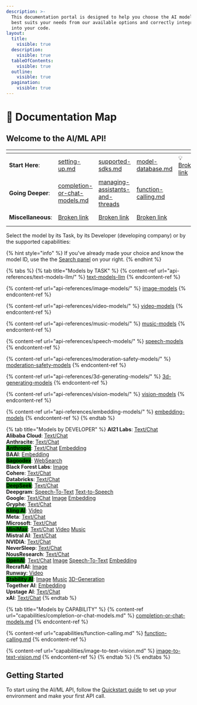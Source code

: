 ```yaml
---
description: >-
  This documentation portal is designed to help you choose the AI model that
  best suits your needs from our available options and correctly integrate it
  into your code.
layout:
  title:
    visible: true
  description:
    visible: true
  tableOfContents:
    visible: true
  outline:
    visible: true
  pagination:
    visible: true
---
```


# 🧭 Documentation Map

## Welcome to the AI/ML API!

<table data-view="cards"><thead><tr><th></th><th data-type="content-ref"></th><th data-type="content-ref"></th><th data-type="content-ref"></th><th></th><th data-hidden data-type="files"></th><th data-hidden data-card-cover data-type="files"></th></tr></thead><tbody><tr><td><strong>Start Here</strong>:</td><td><a href="quickstart/setting-up.md">setting-up.md</a></td><td><a href="quickstart/supported-sdks.md">supported-sdks.md</a></td><td><a href="api-references/model-database/model-database.md">model-database.md</a></td><td><span data-gb-custom-inline data-tag="emoji" data-code="1f4a1">💡</span><a data-mention href="broken-reference">Broken link</a></td><td><a href=".gitbook/assets/kit.png">kit.png</a></td><td><a href=".gitbook/assets/Group 39481.png">Group 39481.png</a></td></tr><tr><td><strong>Going Deeper</strong>:</td><td><a href="capabilities/completion-or-chat-models.md">completion-or-chat-models.md</a></td><td><a href="capabilities/managing-assistants-and-threads/">managing-assistants-and-threads</a></td><td><a href="capabilities/function-calling.md">function-calling.md</a></td><td></td><td><a href=".gitbook/assets/Code.png">Code.png</a></td><td><a href=".gitbook/assets/Group 39482.png">Group 39482.png</a></td></tr><tr><td><strong>Miscellaneous</strong>:</td><td><a href="broken-reference">Broken link</a></td><td><a href="broken-reference">Broken link</a></td><td><a href="broken-reference">Broken link</a></td><td></td><td><a href=".gitbook/assets/Link.png">Link.png</a></td><td><a href=".gitbook/assets/Group 39483.png">Group 39483.png</a></td></tr></tbody></table>

Select the model by its Task, by its Developer (developing company) or by the supported capabilities:

{% hint style="info" %}
If you've already made your choice and know the model ID, use the the [Search panel](https://docs.aimlapi.com/?q=) on your right.
{% endhint %}

{% tabs %}
{% tab title="Models by TASK" %}
{% content-ref url="api-references/text-models-llm/" %}
[text-models-llm](api-references/text-models-llm/)
{% endcontent-ref %}

{% content-ref url="api-references/image-models/" %}
[image-models](api-references/image-models/)
{% endcontent-ref %}

{% content-ref url="api-references/video-models/" %}
[video-models](api-references/video-models/)
{% endcontent-ref %}

{% content-ref url="api-references/music-models/" %}
[music-models](api-references/music-models/)
{% endcontent-ref %}

{% content-ref url="api-references/speech-models/" %}
[speech-models](api-references/speech-models/)
{% endcontent-ref %}

{% content-ref url="api-references/moderation-safety-models/" %}
[moderation-safety-models](api-references/moderation-safety-models/)
{% endcontent-ref %}

{% content-ref url="api-references/3d-generating-models/" %}
[3d-generating-models](api-references/3d-generating-models/)
{% endcontent-ref %}

{% content-ref url="api-references/vision-models/" %}
[vision-models](api-references/vision-models/)
{% endcontent-ref %}

{% content-ref url="api-references/embedding-models/" %}
[embedding-models](api-references/embedding-models/)
{% endcontent-ref %}
{% endtab %}

{% tab title="Models by DEVELOPER" %}
**AI21 Labs**: [Text/Chat](api-references/text-models-llm/AI21-Labs/)\
**Alibaba Cloud**: [Text/Chat](api-references/text-models-llm/Alibaba-Cloud/)\
**Anthracite**: [Text/Chat](api-references/text-models-llm/Anthracite/)\
<mark style="background-color:green;">**Anthropic**</mark>: [Text/Chat](api-references/text-models-llm/Anthropic/) [Embedding](api-references/embedding-models/Anthropic/)\
**BAAI**: [Embedding](api-references/embedding-models/BAAI/)\
<mark style="background-color:green;">**Bagoodex**</mark>: [WebSearch](broken-reference)\
**Black Forest Labs**: [Image](api-references/image-models/Black-Forest-Labs/)\
**Cohere**: [Text/Chat](api-references/text-models-llm/Cohere/)\
**Databricks**: [Text/Chat](api-references/text-models-llm/Databricks/)\
<mark style="background-color:green;">**DeepSeek**</mark>: [Text/Chat](api-references/text-models-llm/DeepSeek/)\
**Deepgram**: [Speech-To-Text](api-references/speech-voice-models/stt/Deepgram/) [Text-to-Speech](api-references/speech-voice-models/tts/Deepgram/)\
**Google**: [Text/Chat](api-references/text-models-llm/Google/) [Image](api-references/image-models/Google/) [Embedding](api-references/embedding-models/Google/)\
**Gryphe**: [Text/Chat](api-references/text-models-llm/Gryphe/)\
<mark style="background-color:green;">**Kling AI**</mark>: [Video](api-references/video-models/Kling-AI/)\
**Meta**: [Text/Chat](api-references/text-models-llm/Meta/)\
**Microsoft**: [Text/Chat](api-references/text-models-llm/Microsoft/)\
<mark style="background-color:green;">**MiniMax**</mark>: [Text/Chat](api-references/text-models-llm/MiniMax/) [Video](api-references/video-models/MiniMax/) [Music](api-references/music-models/MiniMax/)\
**Mistral AI**: [Text/Chat](api-references/text-models-llm/Mistral-AI/)\
**NVIDIA**: [Text/Chat](api-references/text-models-llm/NVIDIA/)\
**NeverSleep**: [Text/Chat](api-references/text-models-llm/NeverSleep/)\
**NousResearch**: [Text/Chat](api-references/text-models-llm/NousResearch/)\
<mark style="background-color:green;">**OpenAI**</mark>: [Text/Chat](api-references/text-models-llm/OpenAI/) [Image](api-references/image-models/OpenAI/) [Speech-To-Text](api-references/speech-voice-models/stt/OpenAI/) [Embedding](api-references/embedding-models/OpenAI/)\
**RecraftAI**: [Image](api-references/image-models/RecraftAI/)\
**Runway**: [Video](api-references/video-models/runway/)\
<mark style="background-color:green;">**Stability AI**</mark>: [Image](api-references/image-models/Stability-AI/) [Music](api-references/music-models/Stability-AI/) [3D-Generation](api-references/3d-generating-models/Stability-AI/)\
**Together AI**: [Embedding](api-references/embedding-models/Together-AI/)\
**Upstage AI**: [Text/Chat](api-references/text-models-llm/Upstage-AI/)\
**xAI**: [Text/Chat](api-references/text-models-llm/xAI/)
{% endtab %}

{% tab title="Models by CAPABILITY" %}
{% content-ref url="capabilities/completion-or-chat-models.md" %}
[completion-or-chat-models.md](capabilities/completion-or-chat-models.md)
{% endcontent-ref %}

{% content-ref url="capabilities/function-calling.md" %}
[function-calling.md](capabilities/function-calling.md)
{% endcontent-ref %}

{% content-ref url="capabilities/image-to-text-vision.md" %}
[image-to-text-vision.md](capabilities/image-to-text-vision.md)
{% endcontent-ref %}
{% endtab %}
{% endtabs %}

## Getting Started

To start using the AI/ML API, follow the [Quickstart guide](quickstart/setting-up.md) to set up your environment and make your first API call.
